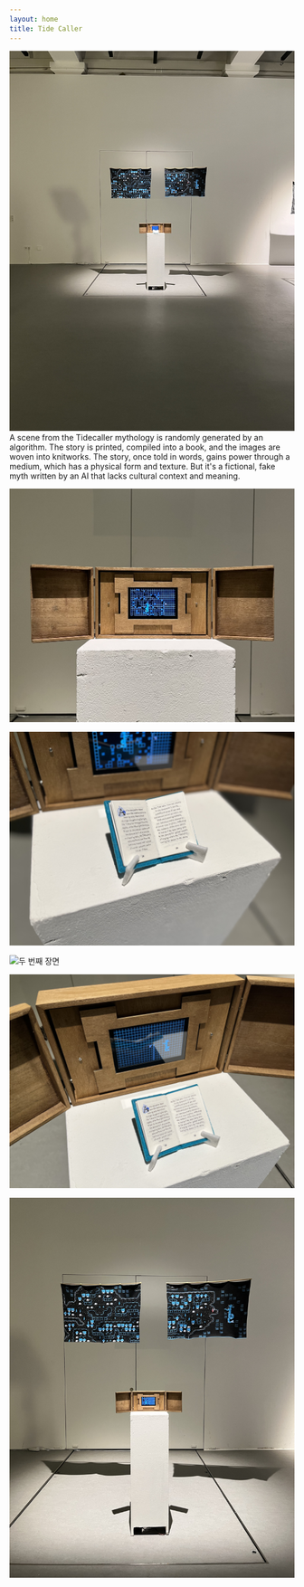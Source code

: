 ```yaml
---
layout: home
title: Tide Caller
---
```


![장면 설명](/assets/images/00.jpeg)
<br> 
A scene from the Tidecaller mythology is randomly generated by an algorithm. The story is printed, compiled into a book, and the images are woven into knitworks. The story, once told in words, gains power through a medium, which has a physical form and texture. But it's a fictional, fake myth written by an AI that lacks cultural context and meaning.
<br> 

![장면 설명](/assets/images/01.jpeg)
<br> 

![장면 설명](/assets/images/02.jpeg)
<br> 

![두 번째 장면](/assets/images/03.gif)
<br> 

![장면 설명](/assets/images/04.jpeg)
<br> 

![장면 설명](/assets/images/05.jpeg)

